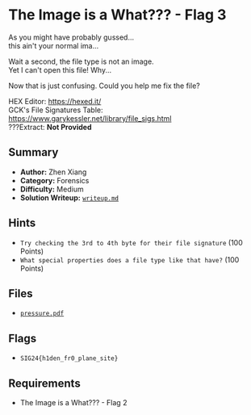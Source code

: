 # The Image is a What??? - Flag 3

As you might have probably gussed... \
this ain't your normal ima...

Wait a second, the file type is not an image. \
Yet I can't open this file! Why...

Now that is just confusing. Could you help me fix the file?

HEX Editor: https://hexed.it/ \
GCK's File Signatures Table: https://www.garykessler.net/library/file_sigs.html \
???Extract: **Not Provided**

## Summary
- **Author:** Zhen Xiang
- **Category:** Forensics
- **Difficulty:** Medium
- **Solution Writeup:** [`writeup.md`](./soln/writeup.md)

## Hints
- `Try checking the 3rd to 4th byte for their file signature` (100 Points)
- `What special properties does a file type like that have?` (100 Points)

## Files
- [`pressure.pdf`](./dist/pressure.pdf)

## Flags
- `SIG24{h1den_fr0_plane_site}`

## Requirements
- The Image is a What??? - Flag 2
